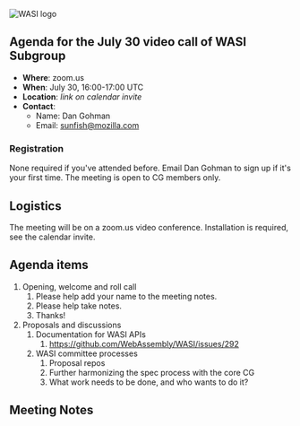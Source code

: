 ![WASI logo](/WASI.png)

## Agenda for the July 30 video call of WASI Subgroup

- **Where**: zoom.us
- **When**: July 30, 16:00-17:00 UTC
- **Location**: *link on calendar invite*
- **Contact**:
    - Name: Dan Gohman
    - Email: sunfish@mozilla.com

### Registration

None required if you've attended before. Email Dan Gohman to sign up if it's
your first time. The meeting is open to CG members only.

## Logistics

The meeting will be on a zoom.us video conference.
Installation is required, see the calendar invite.

## Agenda items

1. Opening, welcome and roll call
    1. Please help add your name to the meeting notes.
    1. Please help take notes.
    1. Thanks!
1. Proposals and discussions
    1. Documentation for WASI APIs
        1. https://github.com/WebAssembly/WASI/issues/292
    1. WASI committee processes
        1. Proposal repos
        1. Further harmonizing the spec process with the core CG
        1. What work needs to be done, and who wants to do it?

## Meeting Notes
